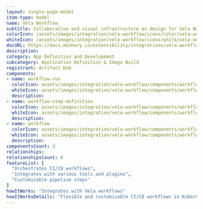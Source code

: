 ```yaml
---
layout: single-page-model
item-type: model
name: Vela Workflow
subtitle: Collaborative and visual infrastructure as design for Vela Workflow
colorIcon: /assets/images/integration/vela-workflow/icons/color/vela-workflow-color.svg
whiteIcon: /assets/images/integration/vela-workflow/icons/white/vela-workflow-white.svg
docURL: https://docs.meshery.io/extensibility/integrations/vela-workflow
description: 
category: App Definition and Development
subcategory: Application Definition & Image Build
registrant: Artifact Hub
components: 
- name: workflow-run
  colorIcon: assets/images/integration/vela-workflow/components/workflow-run/icons/color/workflow-run-color.svg
  whiteIcon: assets/images/integration/vela-workflow/components/workflow-run/icons/white/workflow-run-white.svg
  description: 
- name: workflow-step-definition
  colorIcon: assets/images/integration/vela-workflow/components/workflow-step-definition/icons/color/workflow-step-definition-color.svg
  whiteIcon: assets/images/integration/vela-workflow/components/workflow-step-definition/icons/white/workflow-step-definition-white.svg
  description: 
- name: workflow
  colorIcon: assets/images/integration/vela-workflow/components/workflow/icons/color/workflow-color.svg
  whiteIcon: assets/images/integration/vela-workflow/components/workflow/icons/white/workflow-white.svg
  description: 
componentsCount: 3
relationships: 
relationshipsCount: 0
featureList: [
  "Orchestrates CI/CD workflows",
  "Integrates with various tools and plugins",
  "Customizable pipeline steps"
]
howItWorks: "Integrates with Vela workflows"
howItWorksDetails: "Flexible and customizable CI/CD workflows in Kubernetes"
---
```

